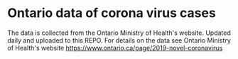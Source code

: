 # Ontario data of corona virus cases
The data is collected from the Ontario Ministry of Health's website. Updated daily and uploaded to this REPO. For details on the data  see Ontario Ministry of Health's website https://www.ontario.ca/page/2019-novel-coronavirus
